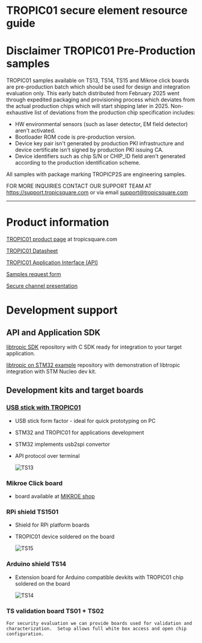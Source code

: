 # TROPIC01 secure element resource guide

# Disclaimer TROPIC01 Pre-Production  samples

TROPIC01 samples available on TS13, TS14, TS15 and Mikroe click boards are pre-production batch which should be used for design and integration evaluation only. This early batch distributed from February 2025 went through expedited packaging and provisioning process which deviates from the actual production chips which will start shipping later in 2025. Non-exhaustive list of deviations from the production chip specification includes:
 - HW environmental sensors (such as laser detector, EM field detector) aren't activated.
 - Bootloader ROM code is pre-production version.
 - Device key pair isn't generated by production PKI infrastructure and device certificate isn't signed by production PKI issuing CA.
 - Device identifiers such as chip S/N or CHIP_ID field aren't generated according to the production identification scheme.
 
All samples with package marking TROPICP2S are engineering samples.

 FOR MORE INQUIRIES CONTACT OUR SUPPORT TEAM AT https://support.tropicsquare.com or via email support@tropicsquare.com
 

 ----

# Product information 

[TROPIC01 product page](https://tropicsquare.com/tropic01) at tropicsquare.com

[TROPIC01 Datasheet](/doc/datasheet/ODD_tropic01_datasheet_revA6.pdf) 


[TROPIC01 Application Interface (API)](/doc/api/tropic01_user_api_v1.1.2.pdf) 


[Samples request form](https://tropicsquare.com/tropic01-samples)

[Secure channel presentation](https://cdn.prod.website-files.com/625faf6f5e93e941317bb67f/66e981e79dee26dc81650c11_ches24_jerabek_final_key.pdf)

# Development support 


## API and Application SDK
[libtropic SDK](https://github.com/tropicsquare/libtropic) repository with C SDK ready for integration to your target application.

[libtropic on STM32 example](https://github.com/tropicsquare/libtropic-stm32) repository with demonstration of libtropic integration with STM Nucleo dev kit.


  ## Development kits and target boards



  ### [USB stick with TROPIC01](https://github.com/tropicsquare/ts-dev-kits/blob/main/ts1302-usb-dev-kit.md) 
  * USB stick form factor - ideal for quick prototyping on PC
  * STM32 and TROPIC01 for applications development
  * STM32 implements usb2spi convertor
  * API protocol over terminal

    ![TS13](/doc/boards/ts1301_top_assembled.png)

  ### Mikroe Click board 
  * board available at [MIKROE shop](https://www.mikroe.com/secure-tropic-click)

  

  ### RPi shield TS1501   
  * Shield for RPi platform boards
  * TROPIC01 device soldered on the board

    ![TS15](/doc/boards/ts1501_top_assembled.png)
    
  ### Arduino shield TS14
  * Extension board for Arduino compatible devkits with TROPIC01 chip soldered on the board 

    ![TS14](/doc/boards/ts1401_top_assembled.png)
    
   

 ### TS validation board TS01 + TS02
    For security evaluation we can provide boards used for validation and characterization.  Setup allows full white box access and open chip configuration.


